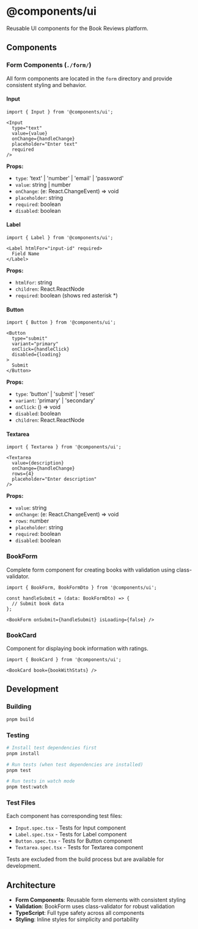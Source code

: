 # @components/ui

Reusable UI components for the Book Reviews platform.

## Components

### Form Components (`./form/`)

All form components are located in the `form` directory and provide consistent styling and behavior.

#### Input
```tsx
import { Input } from '@components/ui';

<Input 
  type="text"
  value={value}
  onChange={handleChange}
  placeholder="Enter text"
  required
/>
```

**Props:**
- `type`: 'text' | 'number' | 'email' | 'password'
- `value`: string | number
- `onChange`: (e: React.ChangeEvent<HTMLInputElement>) => void
- `placeholder`: string
- `required`: boolean
- `disabled`: boolean

#### Label
```tsx
import { Label } from '@components/ui';

<Label htmlFor="input-id" required>
  Field Name
</Label>
```

**Props:**
- `htmlFor`: string
- `children`: React.ReactNode
- `required`: boolean (shows red asterisk *)

#### Button
```tsx
import { Button } from '@components/ui';

<Button 
  type="submit" 
  variant="primary"
  onClick={handleClick}
  disabled={loading}
>
  Submit
</Button>
```

**Props:**
- `type`: 'button' | 'submit' | 'reset'
- `variant`: 'primary' | 'secondary'
- `onClick`: () => void
- `disabled`: boolean
- `children`: React.ReactNode

#### Textarea
```tsx
import { Textarea } from '@components/ui';

<Textarea 
  value={description}
  onChange={handleChange}
  rows={4}
  placeholder="Enter description"
/>
```

**Props:**
- `value`: string
- `onChange`: (e: React.ChangeEvent<HTMLTextAreaElement>) => void
- `rows`: number
- `placeholder`: string
- `required`: boolean
- `disabled`: boolean

### BookForm
Complete form component for creating books with validation using class-validator.

```tsx
import { BookForm, BookFormDto } from '@components/ui';

const handleSubmit = (data: BookFormDto) => {
  // Submit book data
};

<BookForm onSubmit={handleSubmit} isLoading={false} />
```

### BookCard
Component for displaying book information with ratings.

```tsx
import { BookCard } from '@components/ui';

<BookCard book={bookWithStats} />
```

## Development

### Building
```bash
pnpm build
```

### Testing
```bash
# Install test dependencies first
pnpm install

# Run tests (when test dependencies are installed)
pnpm test

# Run tests in watch mode
pnpm test:watch
```

### Test Files
Each component has corresponding test files:
- `Input.spec.tsx` - Tests for Input component
- `Label.spec.tsx` - Tests for Label component  
- `Button.spec.tsx` - Tests for Button component
- `Textarea.spec.tsx` - Tests for Textarea component

Tests are excluded from the build process but are available for development.

## Architecture

- **Form Components**: Reusable form elements with consistent styling
- **Validation**: BookForm uses class-validator for robust validation
- **TypeScript**: Full type safety across all components
- **Styling**: Inline styles for simplicity and portability 